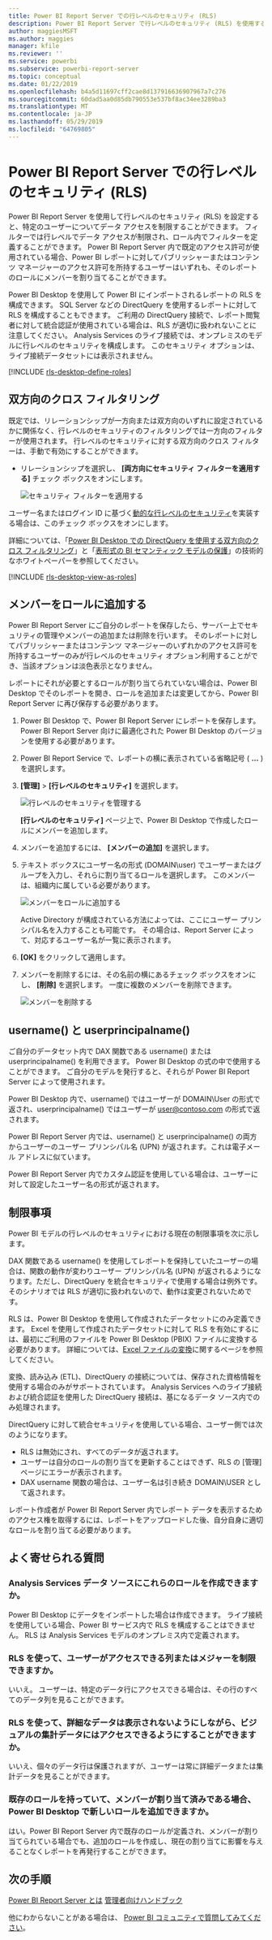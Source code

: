 ```yaml
---
title: Power BI Report Server での行レベルのセキュリティ (RLS)
description: Power BI Report Server で行レベルのセキュリティ (RLS) を使用する方法について説明します。
author: maggiesMSFT
ms.author: maggies
manager: kfile
ms.reviewer: ''
ms.service: powerbi
ms.subservice: powerbi-report-server
ms.topic: conceptual
ms.date: 01/22/2019
ms.openlocfilehash: b4a5d11697cff2cae8d137916636907967a7c276
ms.sourcegitcommit: 60dad5aa0d85db790553e537bf8ac34ee3289ba3
ms.translationtype: MT
ms.contentlocale: ja-JP
ms.lasthandoff: 05/29/2019
ms.locfileid: "64769805"
---
```

# <a name="row-level-security-rls-in-power-bi-report-server"></a>Power BI Report Server での行レベルのセキュリティ (RLS)

Power BI Report Server を使用して行レベルのセキュリティ (RLS) を設定すると、特定のユーザーについてデータ アクセスを制限することができます。 フィルターでは行レベルでデータ アクセスが制限され、ロール内でフィルターを定義することができます。  Power BI Report Server 内で既定のアクセス許可が使用されている場合、Power BI レポートに対してパブリッシャーまたはコンテンツ マネージャーのアクセス許可を所持するユーザーはいずれも、そのレポートのロールにメンバーを割り当てることができます。    

Power BI Desktop を使用して Power BI にインポートされるレポートの RLS を構成できます。 SQL Server などの DirectQuery を使用するレポートに対して RLS を構成することもできます。  ご利用の DirectQuery 接続で、レポート閲覧者に対して統合認証が使用されている場合は、RLS が適切に扱われないことに注意してください。 Analysis Services のライブ接続では、オンプレミスのモデルに行レベルのセキュリティを構成します。 このセキュリティ オプションは、ライブ接続データセットには表示されません。 

[!INCLUDE [rls-desktop-define-roles](../includes/rls-desktop-define-roles.md)]

## <a name="bidirectional-cross-filtering"></a>双方向のクロス フィルタリング

既定では、リレーションシップが一方向または双方向のいずれに設定されているかに関係なく、行レベルのセキュリティのフィルタリングでは一方向のフィルターが使用されます。 行レベルのセキュリティに対する双方向のクロス フィルターは、手動で有効にすることができます。

- リレーションシップを選択し、 **[両方向にセキュリティ フィルターを適用する]** チェック ボックスをオンにします。 

    ![セキュリティ フィルターを適用する](media/row-level-security-report-server/rls-apply-security-filter.png)

ユーザー名またはログイン ID に基づく[動的な行レベルのセキュリティ](https://docs.microsoft.com/sql/analysis-services/supplemental-lesson-implement-dynamic-security-by-using-row-filters)を実装する場合は、このチェック ボックスをオンにします。 

詳細については、「[Power BI Desktop での DirectQuery を使用する双方向のクロス フィルタリング](../desktop-bidirectional-filtering.md)」と「[表形式の BI セマンティック モデルの保護](http://download.microsoft.com/download/D/2/0/D20E1C5F-72EA-4505-9F26-FEF9550EFD44/Securing%20the%20Tabular%20BI%20Semantic%20Model.docx)」の技術的なホワイトペーパーを参照してください。

[!INCLUDE [rls-desktop-view-as-roles](../includes/rls-desktop-view-as-roles.md)]


## <a name="add-members-to-roles"></a>メンバーをロールに追加する 

Power BI Report Server にご自分のレポートを保存したら、サーバー上でセキュリティの管理やメンバーの追加または削除を行います。 そのレポートに対してパブリッシャーまたはコンテンツ マネージャーのいずれかのアクセス許可を所持するユーザーのみが行レベルのセキュリティ オプション利用することができ、当該オプションは淡色表示となりません。

 レポートにそれが必要とするロールが割り当てられていない場合は、Power BI Desktop でそのレポートを開き、ロールを追加または変更してから、Power BI Report Server に再び保存する必要があります。 

1. Power BI Desktop で、Power BI Report Server にレポートを保存します。 Power BI Report Server 向けに最適化された Power BI Desktop のバージョンを使用する必要があります。
2. Power BI Report Service で、レポートの横に表示されている省略記号 ( **…** ) を選択します。 

3. **[管理]**  >  **[行レベルのセキュリティ]** を選択します。 

     ![行レベルのセキュリティを管理する](media/row-level-security-report-server/power-bi-report-server-rls-dialog.png)

    **[行レベルのセキュリティ]** ページ上で、Power BI Desktop で作成したロールにメンバーを追加します。

5. メンバーを追加するには、 **[メンバーの追加]** を選択します。

1. テキスト ボックスにユーザー名の形式 (DOMAIN\user) でユーザーまたはグループを入力し、それらに割り当てるロールを選択します。 このメンバーは、組織内に属している必要があります。   

    ![メンバーをロールに追加する](media/row-level-security-report-server/power-bi-report-server-add-members.png)

    Active Directory が構成されている方法によっては、ここにユーザー プリンシパル名を入力することも可能です。 その場合は、Report Server によって、対応するユーザー名が一覧に表示されます。

1. **[OK]** をクリックして適用します。   

8. メンバーを削除するには、その名前の横にあるチェック ボックスをオンにし、 **[削除]** を選択します。  一度に複数のメンバーを削除できます。 

    ![メンバーを削除する](media/row-level-security-report-server/power-bi-report-server-delete-members.png)


## <a name="username-and-userprincipalname"></a>username() と userprincipalname()

ご自分のデータセット内で DAX 関数である username() または userprincipalname() を利用できます。 Power BI Desktop の式の中で使用することができます。 ご自分のモデルを発行すると、それらが Power BI Report Server によって使用されます。

Power BI Desktop 内で、username() ではユーザーが DOMAIN\User の形式で返され、userprincipalname() ではユーザーが user@contoso.com の形式で返されます。

Power BI Report Server 内では、username() と userprincipalname() の両方からユーザーのユーザー プリンシパル名 (UPN) が返されます。これは電子メール アドレスに似ています。

Power BI Report Server 内でカスタム認証を使用している場合は、ユーザーに対して設定したユーザー名の形式が返されます。  

## <a name="limitations"></a>制限事項 

Power BI モデルの行レベルのセキュリティにおける現在の制限事項を次に示します。 

DAX 関数である username() を使用してレポートを保持していたユーザーの場合は、関数の動作が変わりユーザー プリンシパル名 (UPN) が返されるようになります。ただし、DirectQuery を統合セキュリティで使用する場合は例外です。  そのシナリオでは RLS が適切に扱われないので、動作は変更されないためです。

RLS は、Power BI Desktop を使用して作成されたデータセットにのみ定義できます。 Excel を使用して作成されたデータセットに対して RLS を有効にするには、最初にご利用のファイルを Power BI Desktop (PBIX) ファイルに変換する必要があります。 詳細については、[Excel ファイルの変換](../desktop-import-excel-workbooks.md)に関するページを参照してください。

変換、読み込み (ETL)、DirectQuery の接続については、保存された資格情報を使用する場合のみがサポートされています。 Analysis Services へのライブ接続および統合認証を使用した DirectQuery 接続は、基になるデータ ソース内でのみ処理されます。 

DirectQuery に対して統合セキュリティを使用している場合、ユーザー側では次のようになります。
- RLS は無効にされ、すべてのデータが返されます。
- ユーザーは自分のロールの割り当てを更新することはできず、RLS の [管理] ページにエラーが表示されます。
- DAX username 関数の場合は、ユーザー名は引き続き DOMAIN\USER として返されます。 

レポート作成者が Power BI Report Server 内でレポート データを表示するためのアクセス権を取得するには、レポートをアップロードした後、自分自身に適切なロールを割り当てる必要があります。 

 

## <a name="faq"></a>よく寄せられる質問 

### <a name="can-i-create-these-roles-for-analysis-services-data-sources"></a>Analysis Services データ ソースにこれらのロールを作成できますか。 

Power BI Desktop にデータをインポートした場合は作成できます。 ライブ接続を使用している場合、Power BI サービス内で RLS を構成することはできません。 RLS は Analysis Services モデルのオンプレミス内で定義されます。 

### <a name="can-i-use-rls-to-limit-the-columns-or-measures-accessible-by-my-users"></a>RLS を使って、ユーザーがアクセスできる列またはメジャーを制限できますか。 

いいえ。 ユーザーは、特定のデータ行にアクセスできる場合は、その行のすべてのデータ列を見ることができます。 

### <a name="does-rls-let-me-hide-detailed-data-but-give-access-to-data-summarized-in-visuals"></a>RLS を使って、詳細なデータは表示されないようにしながら、ビジュアルの集計データにはアクセスできるようにすることができますか。 

いいえ、個々のデータ行は保護されますが、ユーザーは常に詳細データまたは集計データを見ることができます。 

### <a name="can-i-add-new-roles-in-power-bi-desktop-if-i-already-have-existing-roles-and-members-assigned"></a>既存のロールを持っていて、メンバーが割り当て済みである場合、Power BI Desktop で新しいロールを追加できますか。 

はい。Power BI Report Server 内で既存のロールが定義され、メンバーが割り当てられている場合でも、追加のロールを作成し、現在の割り当てに影響を与えることなくレポートを再発行することができます。 
 

## <a name="next-steps"></a>次の手順

[Power BI Report Server とは](get-started.md) 
[管理者向けハンドブック](admin-handbook-overview.md)  

他にわからないことがある場合は、 [Power BI コミュニティで質問してみてください](https://community.powerbi.com/)。

